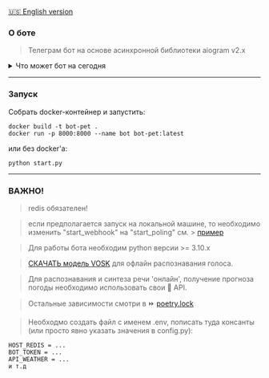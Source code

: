 [:us: English version](README_en.md)

### О боте

>Телеграм бот на основе асинхронной библиотеки aiogram v2.x


<details>
 <summary>Что может бот на сегодня</summary>
<ul>
  <li>Оповестить о погоде :heavy_check_mark:</li>
  <li>Напомнить о делах :heavy_check_mark:</li>
  <li>Сохранять пароли :heavy_check_mark:</li>
  <li>Узнать какие дни "удачные" для стрижки :heavy_check_mark:</li>
  <li>Получить гороскоп :heavy_check_mark:</li>
</ul>
</details>

***

### Запуск
Собрать docker-контейнер и запустить:
```
docker build -t bot-pet .
docker run -p 8000:8000 --name bot bot-pet:latest 
```
или без docker'a:
```
python start.py
```

***

### ВАЖНО!
> redis обязателен!

> если предполагается запуск на локальной машине, то необходимо изменить "start_webhook" на "start_poling" см. > [пример](https://github.com/bbt-t/call-support/blob/master/start.py)

> Для работы бота необходим python версии >= 3.10.x

> [СКАЧАТЬ модель VOSK](https://alphacephei.com/vosk/models) для офлайн распознавания голоса.

> Для распознавания и синтеза речи 'онлайн', получение прогноза погоды необходимо использовать свои :key: API.

> Остальные зависимости смотри в :fast_forward: [poetry.lock](https://github.com/bbt-t/bot-pet-project/blob/master/poetry.lock)

> Необходмо создать файл с именем .env, пописать туда консанты (или просто явно указать значения в config.py):
```
HOST_REDIS = ...
BOT_TOKEN = ...
API_WEATHER = ...
и т.д
``` 
